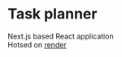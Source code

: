 # Task planner
Next.js based React application\
Hotsed on <a href="https://fb1-task-planner.onrender.com">render</a>
